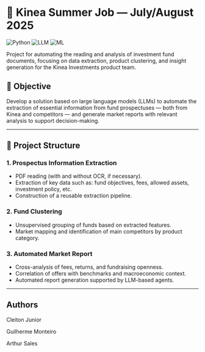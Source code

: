 # 🧠 Kinea Summer Job — July/August 2025

![Python](https://img.shields.io/badge/Python-3.8%2B-blue?logo=python)
![LLM](https://img.shields.io/badge/LLM-OpenAI%2FLlama-green)
![ML](https://img.shields.io/badge/Machine%20Learning-Scikit--learn-red)

Project for automating the reading and analysis of investment fund documents, focusing on data extraction, product clustering, and insight generation for the Kinea Investments product team.

## 📌 Objective 

Develop a solution based on large language models (LLMs) to automate the extraction of essential information from fund prospectuses — both from Kinea and competitors — and generate market reports with relevant analysis to support decision-making.

---

## 🧱 Project Structure

### 1. **Prospectus Information Extraction**
- PDF reading (with and without OCR, if necessary).
- Extraction of key data such as: fund objectives, fees, allowed assets, investment policy, etc.
- Construction of a reusable extraction pipeline.

### 2. **Fund Clustering**
- Unsupervised grouping of funds based on extracted features.
- Market mapping and identification of main competitors by product category.

### 3. **Automated Market Report**
- Cross-analysis of fees, returns, and fundraising openness.
- Correlation of offers with benchmarks and macroeconomic context.
- Automated report generation supported by LLM-based agents.

---

## Authors
Cleiton Junior

Guilherme Monteiro

Arthur Sales

